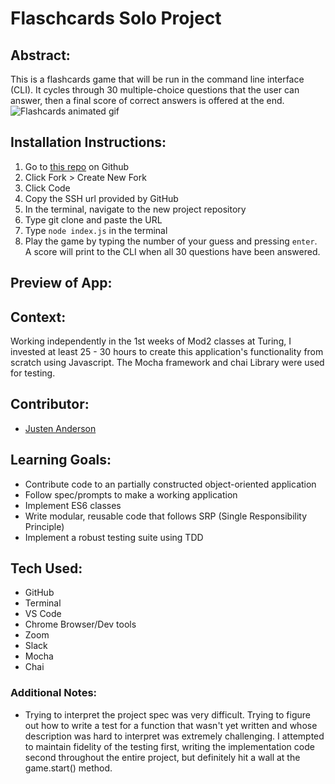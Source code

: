 # Flaschcards Solo Project
## Abstract:
This is a flashcards game that will be run in the command line interface (CLI). It cycles through 30 multiple-choice questions that the user can answer, then a final score of correct answers is offered at the end. 
![Flashcards animated gif](https://user-images.githubusercontent.com/104015966/195744304-69703fa2-0e67-4b21-9698-67c57ab8c440.gif)

## Installation Instructions:
1. Go to [this repo](https://github.com/justenanderson-commits/cli-flashcards) on Github
2. Click Fork > Create New Fork
3. Click Code
4. Copy the SSH url provided by GitHub
5. In the terminal, navigate to the new project repository
6. Type git clone and paste the URL
7. Type `node index.js` in the terminal
8. Play the game by typing the number of your guess and pressing `enter`. A score will print to the CLI when all 30 questions have been answered.

## Preview of App:


## Context:
Working independently in the 1st weeks of Mod2 classes at Turing, I invested at least 25 - 30 hours to create this application's functionality from scratch using  Javascript. The Mocha framework and chai Library were used for testing.

## Contributor:
- [Justen Anderson](https://github.com/justenanderson-commits)

## Learning Goals:
- Contribute code to an partially constructed object-oriented application
- Follow spec/prompts to make a working application
- Implement ES6 classes
- Write modular, reusable code that follows SRP (Single Responsibility Principle)
- Implement a robust testing suite using TDD

## Tech Used:
- GitHub
- Terminal
- VS Code
- Chrome Browser/Dev tools
- Zoom
- Slack
- Mocha
- Chai

### Additional Notes:
- Trying to interpret the project spec was very difficult. Trying to figure out how to write a test for a function that wasn't yet written and whose description was hard to interpret was extremely challenging. I attempted to maintain fidelity of the testing first, writing the implementation code second throughout the entire project, but definitely hit a wall at the game.start() method.

